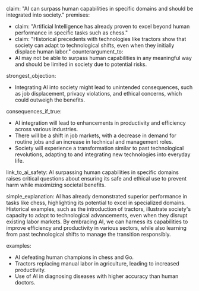 claim: "AI can surpass human capabilities in specific domains and should be integrated into society."
premises:
  - claim: "Artificial Intelligence has already proven to excel beyond human performance in specific tasks such as chess."
  - claim: "Historical precedents with technologies like tractors show that society can adapt to technological shifts, even when they initially displace human labor."
counterargument_to:
  - AI may not be able to surpass human capabilities in any meaningful way and should be limited in society due to potential risks.

strongest_objection:
  - Integrating AI into society might lead to unintended consequences, such as job displacement, privacy violations, and ethical concerns, which could outweigh the benefits.

consequences_if_true:
  - AI integration will lead to enhancements in productivity and efficiency across various industries.
  - There will be a shift in job markets, with a decrease in demand for routine jobs and an increase in technical and management roles.
  - Society will experience a transformation similar to past technological revolutions, adapting to and integrating new technologies into everyday life.

link_to_ai_safety:
  AI surpassing human capabilities in specific domains raises critical questions about ensuring its safe and ethical use to prevent harm while maximizing societal benefits.

simple_explanation:
  AI has already demonstrated superior performance in tasks like chess, highlighting its potential to excel in specialized domains. Historical examples, such as the introduction of tractors, illustrate society's capacity to adapt to technological advancements, even when they disrupt existing labor markets. By embracing AI, we can harness its capabilities to improve efficiency and productivity in various sectors, while also learning from past technological shifts to manage the transition responsibly.

examples:
  - AI defeating human champions in chess and Go.
  - Tractors replacing manual labor in agriculture, leading to increased productivity.
  - Use of AI in diagnosing diseases with higher accuracy than human doctors.